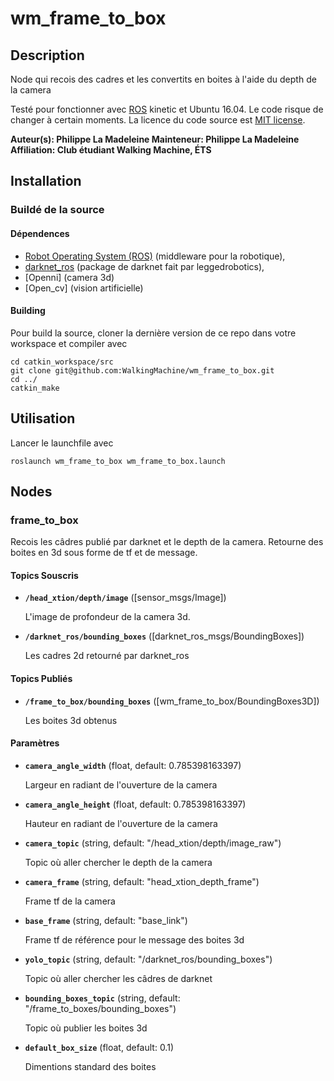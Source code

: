 # wm_frame_to_box

## Description

Node qui recois des cadres et les convertits en boites à l'aide du depth de la camera

Testé pour fonctionner avec [ROS] kinetic et Ubuntu 16.04. Le code risque de changer à certain moments.
La licence du code source est [MIT license](LICENSE).

**Auteur(s): Philippe La Madeleine
Mainteneur: Philippe La Madeleine  
Affiliation: Club étudiant Walking Machine, ÉTS**

## Installation

### Buildé de la source

#### Dépendences

- [Robot Operating System (ROS)](http://wiki.ros.org) (middleware pour la robotique),
- [darknet_ros](https://github.com/leggedrobotics/darknet_ros) (package de darknet fait par leggedrobotics),
- [Openni] (camera 3d)
- [Open_cv] (vision artificielle)


#### Building

Pour build la source, cloner la dernière version de ce repo dans votre workspace et compiler avec

	cd catkin_workspace/src
	git clone git@github.com:WalkingMachine/wm_frame_to_box.git
	cd ../
	catkin_make

## Utilisation

Lancer le launchfile avec

	roslaunch wm_frame_to_box wm_frame_to_box.launch


## Nodes

### frame_to_box

Recois les câdres publié par darknet et le depth de la camera. Retourne des boites en 3d sous forme de tf et de message.


#### Topics Souscris

* **`/head_xtion/depth/image`** ([sensor_msgs/Image])

	L'image de profondeur de la camera 3d.

* **`/darknet_ros/bounding_boxes`** ([darknet_ros_msgs/BoundingBoxes])

	Les cadres 2d retourné par darknet_ros

#### Topics Publiés

* **`/frame_to_box/bounding_boxes`** ([wm_frame_to_box/BoundingBoxes3D])

	Les boites 3d obtenus


#### Paramètres

* **`camera_angle_width`** (float, default: 0.785398163397)

	Largeur en radiant de l'ouverture de la camera

* **`camera_angle_height`** (float, default: 0.785398163397)

	Hauteur en radiant de l'ouverture de la camera

* **`camera_topic`** (string, default: "/head_xtion/depth/image_raw")

	Topic où aller chercher le depth de la camera

* **`camera_frame`** (string, default: "head_xtion_depth_frame")

	Frame tf de la camera

* **`base_frame`** (string, default: "base_link")

	Frame tf de référence pour le message des boites 3d

* **`yolo_topic`** (string, default: "/darknet_ros/bounding_boxes")

	Topic où aller chercher les câdres de darknet

* **`bounding_boxes_topic`** (string, default: "/frame_to_boxes/bounding_boxes")

	Topic où publier les boites 3d

* **`default_box_size`** (float, default: 0.1)

	Dimentions standard des boites
  

[ROS]: http://www.ros.org
[rviz]: http://wiki.ros.org/rviz
[darknet_ros]: https://github.com/leggedrobotics/darknet_ros
[opencv]: http://wiki.ros.org/opencv3
[readme template]: https://github.com/ethz-asl/ros_best_practices/blob/master/ros_package_template/README.md

